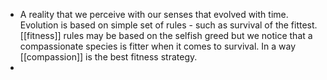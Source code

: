 - A reality that we perceive with our senses that evolved with time.  Evolution is based on simple set of rules - such as survival of the fittest.  [[fitness]] rules may be based on the selfish greed but we notice that a compassionate species is fitter when it comes to survival. In a way [[compassion]] is the best fitness strategy.
-